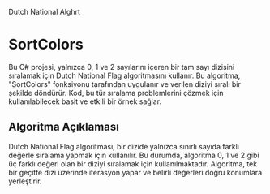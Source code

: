 Dutch National Alghrt

# SortColors

Bu C# projesi, yalnızca 0, 1 ve 2 sayılarını içeren bir tam sayı dizisini sıralamak için Dutch National Flag algoritmasını kullanır. Bu algoritma, "SortColors" fonksiyonu tarafından uygulanır ve verilen diziyi sıralı bir şekilde döndürür. Kod, bu tür sıralama problemlerini çözmek için kullanılabilecek basit ve etkili bir örnek sağlar.


## Algoritma Açıklaması

Dutch National Flag algoritması, bir dizide yalnızca sınırlı sayıda farklı değerle sıralama yapmak için kullanılır. Bu durumda, algoritma 0, 1 ve 2 gibi üç farklı değeri olan bir diziyi sıralamak için kullanılmaktadır. Algoritma, tek bir geçitte dizi üzerinde iterasyon yapar ve belirli değerleri doğru konumlara yerleştirir.

